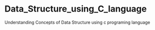 # Data_Structure_using_C_language
Understanding Concepts of Data Structure using c programing language
